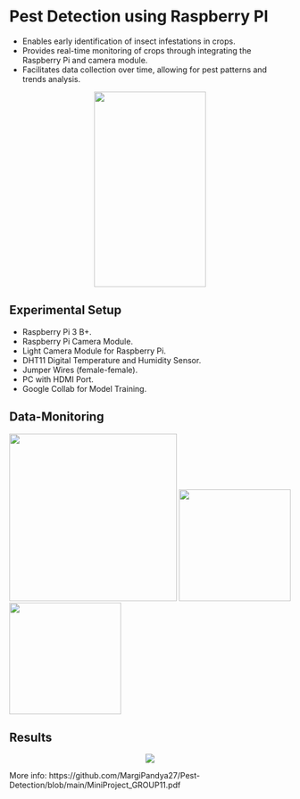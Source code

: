 # Pest Detection using Raspberry PI

* Enables early identification of insect infestations in crops.
* Provides real-time monitoring of crops through integrating the Raspberry Pi and camera module.
* Facilitates data collection over time, allowing for pest patterns and trends analysis.

<p align = center>
<img src = "https://github.com/MargiPandya27/Pest-Detection/assets/117746681/45a2b1d4-01ed-4e55-87c5-d2c8f3ce8236", width ="200" , height = "350">
</p>

## Experimental Setup

* Raspberry Pi 3 B+.
* Raspberry Pi Camera Module.
* Light Camera Module for Raspberry Pi.
* DHT11 Digital Temperature and Humidity Sensor.
* Jumper Wires (female-female).
* PC with HDMI Port.
* Google Collab for Model Training.

## Data-Monitoring
<p float = center">
      <img src ="https://github.com/MargiPandya27/Pest-Detection/assets/117746681/281bae19-05a5-4b9f-a766-b51e1bc2da8f", height="300">
        <img src="https://github.com/MargiPandya27/Pest-Detection/assets/117746681/cbc9aff8-8124-4036-a37a-f23d358a299a" width="200" height="200" >
        <img src="https://github.com/MargiPandya27/Pest-Detection/assets/117746681/ba6e34ff-93f7-4bfd-9b51-fd8da3c99045" width="200" height="200">
</p>

## Results
<p align ="center">
<img src ="https://github.com/MargiPandya27/Pest-Detection/assets/117746681/2c1f4692-8cc4-4666-accb-c16c66169a71">
</p>
More info: https://github.com/MargiPandya27/Pest-Detection/blob/main/MiniProject_GROUP11.pdf
